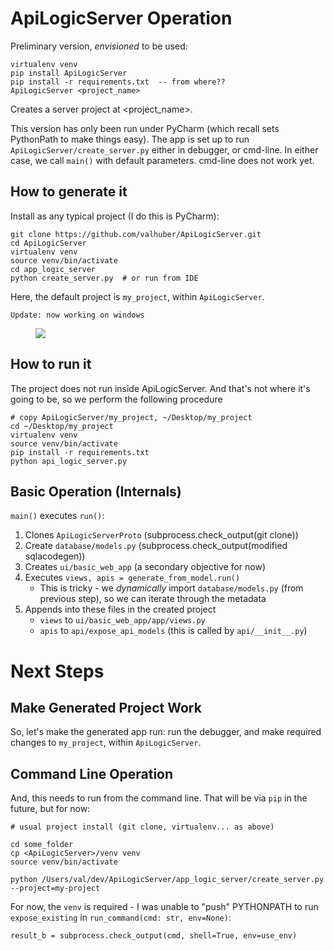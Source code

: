 # ApiLogicServer Operation
Preliminary version, *envisioned* to be used:
```
virtualenv venv
pip install ApiLogicServer
pip install -r requirements.txt  -- from where??
ApiLogicServer <project_name>
```
Creates a server project at <project_name>.

This version has only been run under PyCharm (which recall sets
PythonPath to make things easy).  The app is set up to run
```ApiLogicServer/create_server.py``` either
in debugger, or cmd-line.  In either case, we call ```main()```
with default parameters.  cmd-line does not work yet.

## How to generate it

Install as any typical project (I do this is PyCharm):

```
git clone https://github.com/valhuber/ApiLogicServer.git
cd ApiLogicServer
virtualenv venv
source venv/bin/activate
cd app_logic_server
python create_server.py  # or run from IDE
```

Here, the default project is ```my_project```, within ```ApiLogicServer```.

    Update: now working on windows

<figure><img src="images/apilogicserver-ide.png"></figure>

## How to run it

The project does not run inside ApiLogicServer.  And that's not where it's going
to be, so we perform the following procedure

```
# copy ApiLogicServer/my_project, ~/Desktop/my_project
cd ~/Desktop/my_project
virtualenv venv
source venv/bin/activate
pip install -r requirements.txt
python api_logic_server.py
```

## Basic Operation (Internals)

```main()``` executes ```run()```:
1. Clones ```ApiLogicServerProto``` (subprocess.check_output(git clone))
1. Create ```database/models.py``` (subprocess.check_output(modified sqlacodegen))
1. Creates ```ui/basic_web_app``` (a secondary objective for now)
1. Executes ```views, apis = generate_from_model.run()```
   * This is tricky - we _dynamically_ import ```database/models.py```
     (from previous step), so we can iterate through the metadata
1. Appends into these files in the created project
    * ```views``` to ```ui/basic_web_app/app/views.py```
    * ```apis``` to ```api/expose_api_models``` (this is called by ```api/__init__.py```)
    
    
# Next Steps

## Make Generated Project Work
So, let's make the generated app run: run the debugger, and
make required changes to ```my_project```, within ```ApiLogicServer```.
    
## Command Line Operation
And, this needs to run from the command line.
That will be via ```pip``` in the future, but for now:

```
# usual project install (git clone, virtualenv... as above)

cd some_folder
cp <ApiLogicServer>/venv venv
source venv/bin/activate

python /Users/val/dev/ApiLogicServer/app_logic_server/create_server.py --project=my-project
```

For now, the ```venv``` is required - I was unable to "push" PYTHONPATH to run ```expose_existing``` in ```run_command(cmd: str, env=None)```:
```
result_b = subprocess.check_output(cmd, shell=True, env=use_env)
```

